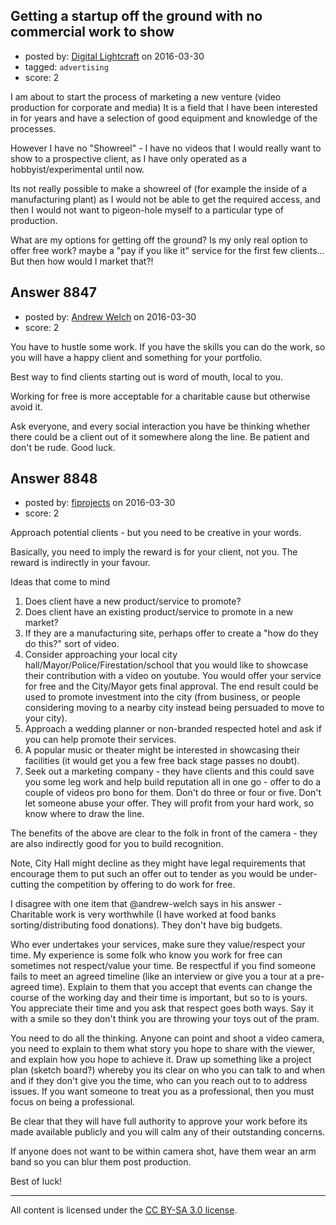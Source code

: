 ## Getting a startup off the ground with no commercial work to show

- posted by: [Digital Lightcraft](https://stackexchange.com/users/1504033/digital-lightcraft) on 2016-03-30
- tagged: `advertising`
- score: 2

I am about to start the process of marketing a new venture (video production for corporate and media)
It is a field that I have been interested in for years and have a selection of good equipment and knowledge of the processes.

However I have no "Showreel" - I have no videos that I would really want to show to a prospective client, as I have only operated as a hobbyist/experimental until now.

Its not really possible to make a showreel of (for example the inside of a manufacturing plant) as I would not be able to get the required access, and then I would not want to pigeon-hole myself to a particular type of production.

What are my options for getting off the ground? 
Is my only real option to offer free work? maybe a "pay if you like it" service for the first few clients... But then how would I market that?! 



## Answer 8847

- posted by: [Andrew Welch](https://stackexchange.com/users/112525/andrew-welch) on 2016-03-30
- score: 2

You have to hustle some work. If you have the skills you can do the work, so you will have a happy client and something for your portfolio. 

Best way to find clients starting out is word of mouth, local to you.

Working for free is more acceptable for a charitable cause but otherwise avoid it.

Ask everyone, and every social interaction you have be thinking whether there could be a client out of it somewhere along the line. Be patient and don't be rude. Good luck.


## Answer 8848

- posted by: [fiprojects](https://stackexchange.com/users/5370155/fiprojects) on 2016-03-30
- score: 2

Approach potential clients - but you need to be creative in your words.

Basically, you need to imply the reward is for your client, not you.  The reward is indirectly in your favour.

Ideas that come to mind

 1. Does client have a new product/service to promote?
 2. Does client have an existing product/service to promote in a new market?
 3. If they are a manufacturing site, perhaps offer to create a "how do they do this?" sort of video.
 4. Consider approaching your local city hall/Mayor/Police/Firestation/school that you would like to showcase their contribution with a video on youtube. You would offer your service for free and the City/Mayor gets final approval. The end result could be used to promote investment into the city (from business, or people considering moving to a nearby city instead being persuaded to move to your city).
 5. Approach a wedding planner or non-branded respected hotel and ask if you can help promote their services.
 6. A popular music or theater might be interested in showcasing their facilities (it would get you a few free back stage passes no doubt).
 7. Seek out a marketing company - they have clients and this could save you some leg work and help build reputation all in one go - offer to do a couple of videos pro bono for them. Don't do three or four or five. Don't let someone abuse your offer. They will profit from your hard work, so know where to draw the line.

The benefits of the above are clear to the folk in front of the camera - they are also indirectly good for you to build recognition.

Note, City Hall might decline as they might have legal requirements that encourage them to put such an offer out to tender as you would be under-cutting the competition by offering to do work for free.

I disagree with one item that @andrew-welch says in his answer - Charitable work is very worthwhile (I have worked at food banks sorting/distributing food donations). They don't have big budgets.

Who ever undertakes your services, make sure they value/respect your time.  My experience is some folk who know you work for free can sometimes not respect/value your time. Be respectful if you find someone fails to meet an agreed timeline (like an interview or give you a tour at a pre-agreed time). Explain to them that you accept that events can change the course of the working day and their time is important, but so to is yours. You appreciate their time and you ask that respect goes both ways. Say it with a smile so they don't think you are throwing your toys out of the pram.

You need to do all the thinking. Anyone can point and shoot a video camera, you need to explain to them what story you hope to share with the viewer, and explain how you hope to achieve it. Draw up something like a project plan (sketch board?) whereby you its clear on who you can talk to and when and if they don't give you the time, who can you reach out to to address issues. If you want someone to treat you as a professional, then you must focus on being a professional.

Be clear that they will have full authority to approve your work before its made available publicly and you will calm any of their outstanding concerns.

If anyone does not want to be within camera shot, have them wear an arm band so you can blur them post production.

Best of luck!



---

All content is licensed under the [CC BY-SA 3.0 license](https://creativecommons.org/licenses/by-sa/3.0/).
